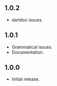 ## 1.0.2

* dartdoc issues.

## 1.0.1

* Grammatical issues.
* Documentation.


## 1.0.0

* Initial release.
